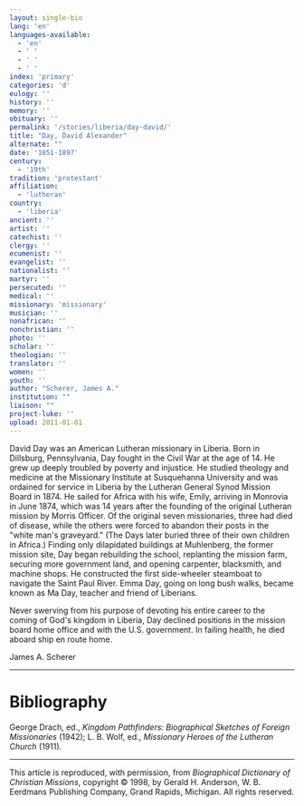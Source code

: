 ```yaml
---
layout: single-bio
lang: 'en'
languages-available:
  - 'en'
  - ' '
  - ' '
  - ' '
index: 'primary'
categories: 'd'
eulogy: ''
history: ''
memory: ''
obituary: ''
permalink: '/stories/liberia/day-david/'
title: "Day, David Alexander"
alternate: ""
date: '1851-1897'
century:
  - '19th'
tradition: 'protestant'
affiliation:
  - 'lutheran'
country:
  - 'liberia'
ancient: ''
artist: ''
catechist: ''
clergy: ''
ecumenist: ''
evangelist: ''
nationalist: ''
martyr: ''
persecuted: ''
medical: ''
missionary: 'missionary'
musician: ''
nonafrican: ''
nonchristian: ''
photo: ''
scholar: ''
theologian: ''
translator: ''
women: ''
youth: ''
author: "Scherer, James A."
institution: ""
liaison: ""
project-luke: ''
upload: 2011-01-01
---
```




David Day was an American Lutheran missionary in Liberia. Born in Dillsburg, Pennsylvania, Day fought in the Civil War at the age of 14. He grew up deeply troubled by poverty and injustice. He studied theology and medicine at the Missionary Institute at Susquehanna University and was ordained for service in Liberia by the Lutheran General Synod Mission Board in 1874. He sailed for Africa with his wife, Emily, arriving in Monrovia in June 1874, which was 14 years after the founding of the original Lutheran mission by Morris Officer. Of the original seven missionaries, three had died of disease, while the others were forced to abandon their posts in the "white man's graveyard." (The Days later buried three of their own children in Africa.) Finding only dilapidated buildings at Muhlenberg, the former mission site, Day began rebuilding the school, replanting the mission farm, securing more government land, and opening carpenter, blacksmith, and machine shops. He constructed the first side-wheeler steamboat to navigate the Saint Paul River. Emma Day, going on long bush walks, became known as Ma Day, teacher and friend of Liberians.

Never swerving from his purpose of devoting his entire career to the coming of God's kingdom in Liberia, Day declined positions in the mission board home office and with the U.S. government. In failing health, he died aboard ship en route home.

James A. Scherer

---

# Bibliography

George Drach, ed., *Kingdom Pathfinders: Biographical Sketches of Foreign Missionaries* (1942); L. B. Wolf, ed., *Missionary Heroes of the Lutheran Church* (1911).

---

This article is reproduced, with permission, from *Biographical Dictionary of Christian Missions*, copyright © 1998, by Gerald H. Anderson, W. B. Eerdmans Publishing Company, Grand Rapids, Michigan. All rights reserved.
